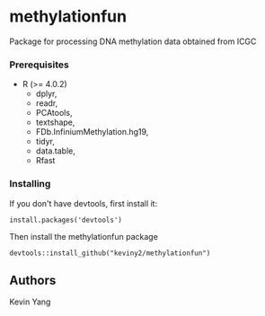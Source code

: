 # methylationfun
Package for processing DNA methylation data obtained from ICGC

### Prerequisites
- R (>= 4.0.2) <br>
  - dplyr, 
  - readr, 
  - PCAtools, 
  - textshape, 
  - FDb.InfiniumMethylation.hg19, 
  - tidyr,
  - data.table,
  - Rfast

### Installing
If you don't have devtools, first install it:
```
install.packages('devtools')
```
Then install the methylationfun package
```
devtools::install_github("keviny2/methylationfun")
```

## Authors
Kevin Yang

